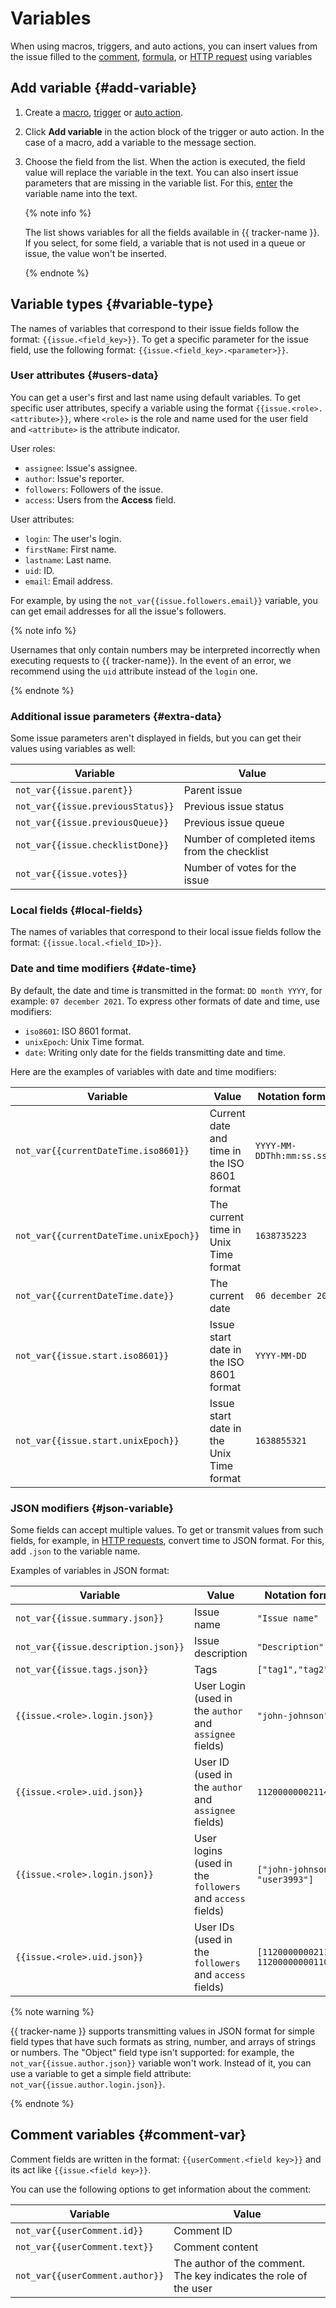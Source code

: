 # Variables

When using macros, triggers, and auto actions, you can insert values from the issue filled to the [comment](set-action.md#create-comment), [formula](set-action.md#section_calc_field), or [HTTP request](set-action.md#create-http) using variables

## Add variable {#add-variable}

1. Create a [macro](../manager/create-macroses.md), [trigger](trigger.md) or [auto action](autoactions.md).

1. Click **Add variable** in the action block of the trigger or auto action. In the case of a macro, add a variable to the message section.

1. Choose the field from the list. When the action is executed, the field value will replace the variable in the text. You can also insert issue parameters that are missing in the variable list. For this, [enter](#variable-type) the variable name into the text.

   {% note info %}

   The list shows variables for all the fields available in {{ tracker-name }}. If you select, for some field, a variable that is not used in a queue or issue, the value won't be inserted.

   {% endnote %}

## Variable types {#variable-type}

The names of variables that correspond to their issue fields follow the format: `{{issue.<field_key>}}`. To get a specific parameter for the issue field, use the following format: `{{issue.<field_key>.<parameter>}}`.

### User attributes {#users-data}

You can get a user's first and last name using default variables. To get specific user attributes, specify a variable using the format `{{issue.<role>.<attribute>}}`, where `<role>` is the role and name used for the user field and `<attribute>` is the attribute indicator.

User roles:
* `assignee`: Issue's assignee.
* `author`: Issue's reporter.
* `followers`: Followers of the issue.
* `access`: Users from the **Access** field.

User attributes:
* `login`: The user's login.
* `firstName`: First name.
* `lastname`: Last name.
* `uid`: ID.
* `email`: Email address.

For example, by using the `not_var{{issue.followers.email}}` variable, you can get email addresses for all the issue's followers.

{% note info %}

Usernames that only contain numbers may be interpreted incorrectly when executing requests to {{ tracker-name}}. In the event of an error, we recommend using the `uid` attribute instead of the `login` one.

{% endnote %}

### Additional issue parameters {#extra-data}

Some issue parameters aren't displayed in fields, but you can get their values using variables as well:

| Variable | Value |
----- | -----
| `not_var{{issue.parent}}` | Parent issue |
| `not_var{{issue.previousStatus}}` | Previous issue status |
| `not_var{{issue.previousQueue}}` | Previous issue queue |
| `not_var{{issue.checklistDone}}` | Number of completed items from the checklist |
| `not_var{{issue.votes}}` | Number of votes for the issue |

### Local fields {#local-fields}

The names of variables that correspond to their local issue fields follow the format: `{{issue.local.<field_ID>}}`.

### Date and time modifiers {#date-time}

By default, the date and time is transmitted in the format: `DD month YYYY`, for example: `07 december 2021`. To express other formats of date and time, use modifiers:
* `iso8601`: ISO 8601 format.
* `unixEpoch`: Unix Time format.
* `date`: Writing only date for the fields transmitting date and time.

Here are the examples of variables with date and time modifiers:

| Variable | Value | Notation format |
----- | ----- | -----
| `not_var{{currentDateTime.iso8601}}` | Current date and time in the ISO 8601 format | `YYYY-MM-DDThh:mm:ss.sssZ` |
| `not_var{{currentDateTime.unixEpoch}}` | The current time in Unix Time format | `1638735223` |
| `not_var{{currentDateTime.date}}` | The current date | `06 december 2021` |
| `not_var{{issue.start.iso8601}}` | Issue start date in the ISO 8601 format | `YYYY-MM-DD` |
| `not_var{{issue.start.unixEpoch}}` | Issue start date in the Unix Time format | `1638855321` |

### JSON modifiers {#json-variable}

Some fields can accept multiple values. To get or transmit values from such fields, for example, in [HTTP requests](set-action.md#create-http), convert time to JSON format. For this, add `.json` to the variable name.

Examples of variables in JSON format:

| Variable | Value | Notation format |
----- | ----- | -----
| `not_var{{issue.summary.json}}` | Issue name | `"Issue name"` |
| `not_var{{issue.description.json}}` | Issue description | `"Description"` |
| `not_var{{issue.tags.json}}` | Tags | `["tag1","tag2"]` |
| `{{issue.<role>.login.json}}` | User Login (used in the `author` and `assignee` fields) | `"john-johnson"` |
| `{{issue.<role>.uid.json}}` | User ID (used in the `author` and `assignee` fields) | `1120000000211495` |
| `{{issue.<role>.login.json}}` | User logins (used in the `followers` and `access` fields) | `["john-johnson", "user3993"]` |
| `{{issue.<role>.uid.json}}` | User IDs (used in the `followers` and `access` fields) | `[1120000000211495, 1120000000011060]` |

{% note warning %}

{{ tracker-name }} supports transmitting values in JSON format for simple field types that have such formats as string, number, and arrays of strings or numbers. The "Object" field type isn't supported: for example, the `not_var{{issue.author.json}}` variable won't work. Instead of it, you can use a variable to get a simple field attribute: `not_var{{issue.author.login.json}}`.

{% endnote %}

## Comment variables {#comment-var}

Comment fields are written in the format: `{{userComment.<field key>}}` and its act like `{{issue.<field key>}}`.

You can use the following options to get information about the comment:

| Variable | Value
----- | -----
`not_var{{userComment.id}}` | Comment ID
`not_var{{userComment.text}}` | Comment content
`not_var{{userComment.author}}` | The author of the comment. The key indicates the role of the user

